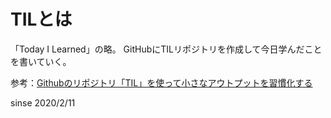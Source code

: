 # TILとは
「Today I Learned」の略。
GitHubにTILリポジトリを作成して今日学んだことを書いていく。

参考：[Githubのリポジトリ「TIL」を使って小さなアウトプットを習慣化する](https://qiita.com/nemui_/items/239335b4ed0c3c797add)

sinse 2020/2/11
